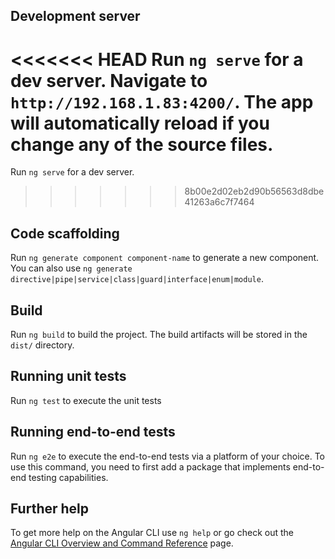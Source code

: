 

 
## Development server

<<<<<<< HEAD
Run `ng serve` for a dev server. Navigate to `http://192.168.1.83:4200/`. The app will automatically reload if you change any of the source files.
=======
Run `ng serve` for a dev server.  
>>>>>>> 8b00e2d02eb2d90b56563d8dbe41263a6c7f7464

## Code scaffolding

Run `ng generate component component-name` to generate a new component. You can also use `ng generate directive|pipe|service|class|guard|interface|enum|module`.

## Build

Run `ng build` to build the project. The build artifacts will be stored in the `dist/` directory.

## Running unit tests

Run `ng test` to execute the unit tests  

## Running end-to-end tests

Run `ng e2e` to execute the end-to-end tests via a platform of your choice. To use this command, you need to first add a package that implements end-to-end testing capabilities.

## Further help

To get more help on the Angular CLI use `ng help` or go check out the [Angular CLI Overview and Command Reference](https://angular.io/cli) page.
